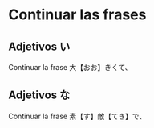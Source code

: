 # Continuar las frases

## Adjetivos い

Continuar la frase 大【おお】きくて、

## Adjetivos な

Continuar la frase 素【す】敵【てき】で、
